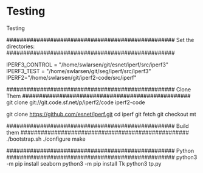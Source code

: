 # Testing
Testing

##################################################
Set the directories:
##################################################

IPERF3_CONTROL = "/home/swlarsen/git/esnet/iperf/src/iperf3"
IPERF3_TEST = "/home/swlarsen/git/seg/iperf/src/iperf3"
IPERF2="/home/swlarsen/git/iperf2-code/src/iperf"

##################################################
     Clone Them
##################################################
git clone git://git.code.sf.net/p/iperf2/code iperf2-code

git clone https://github.com/esnet/iperf.git
cd iperf
git fetch
git checkout mt


##################################################
     Build them
##################################################
./bootstrap.sh
./configure
make


##################################################
     Python
##################################################
python3 -m pip install seaborn
python3 -m pip install Tk
python3 tp.py


